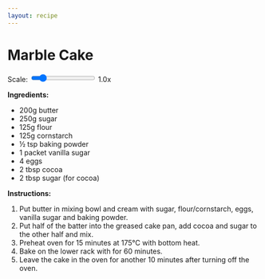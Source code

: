 ```yaml
---
layout: recipe
---
```


# Marble Cake

<div class="recipe-controls">
    <label for="marble-scale">Scale: </label>
    <input type="range" id="marble-scale" min="0.5" max="4" step="0.1" value="1">
    <span id="marble-scale-value">1.0x</span>
</div>
<div id="marble-ingredients">
    <p><strong>Ingredients:</strong></p>
    <ul>
    <li><span data-base="200" data-unit="g" data-roundto="25">200g</span> butter</li>
    <li><span data-base="250" data-unit="g" data-roundto="25">250g</span> sugar</li>
    <li><span data-base="125" data-unit="g" data-roundto="25">125g</span> flour</li>
    <li><span data-base="125" data-unit="g" data-roundto="25">125g</span> cornstarch</li>
    <li><span data-base="0.5" data-unit="tsp" data-unit-plural="tsp" data-roundto="0.25">½ tsp</span> baking powder</li>
    <li><span data-base="1" data-unit="packet" data-unit-plural="packets" data-roundto="0.5">1 packet</span> vanilla sugar</li>
    <li><span data-base="4" data-unit="egg" data-unit-plural="eggs" data-roundto="1">4 eggs</span></li>
    <li><span data-base="2" data-unit="tbsp" data-unit-plural="tbsp" data-roundto="0.5">2 tbsp</span> cocoa</li>
    <li><span data-base="2" data-unit="tbsp" data-unit-plural="tbsp" data-roundto="0.5">2 tbsp</span> sugar (for cocoa)</li>
    </ul>
</div>

**Instructions:**
1. Put butter in mixing bowl and cream with sugar, flour/cornstarch, eggs, vanilla sugar and baking powder.
2. Put half of the batter into the greased cake pan, add cocoa and sugar to the other half and mix.
3. Preheat oven for 15 minutes at 175°C with bottom heat.
4. Bake on the lower rack with for 60 minutes.
5. Leave the cake in the oven for another 10 minutes after turning off the oven.

<script>
document.addEventListener('DOMContentLoaded', function() {
    setupRecipeScaling('marble-scale', 'marble-scale-value', 'marble-ingredients');
});
</script>

